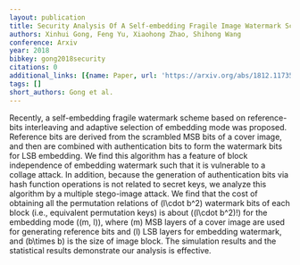 ```yaml
---
layout: publication
title: Security Analysis Of A Self-embedding Fragile Image Watermark Scheme
authors: Xinhui Gong, Feng Yu, Xiaohong Zhao, Shihong Wang
conference: Arxiv
year: 2018
bibkey: gong2018security
citations: 0
additional_links: [{name: Paper, url: 'https://arxiv.org/abs/1812.11735'}]
tags: []
short_authors: Gong et al.
---
```

Recently, a self-embedding fragile watermark scheme based on reference-bits
interleaving and adaptive selection of embedding mode was proposed. Reference
bits are derived from the scrambled MSB bits of a cover image, and then are
combined with authentication bits to form the watermark bits for LSB embedding.
We find this algorithm has a feature of block independence of embedding
watermark such that it is vulnerable to a collage attack. In addition, because
the generation of authentication bits via hash function operations is not
related to secret keys, we analyze this algorithm by a multiple stego-image
attack. We find that the cost of obtaining all the permutation relations of
\(l\cdot b^2\) watermark bits of each block (i.e., equivalent permutation keys)
is about \((l\cdot b^2)!\) for the embedding mode \((m, l)\), where \(m\) MSB layers
of a cover image are used for generating reference bits and \(l\) LSB layers for
embedding watermark, and \(b\times b\) is the size of image block. The simulation
results and the statistical results demonstrate our analysis is effective.